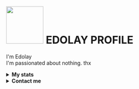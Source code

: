 # <img src="https://c.tenor.com/-169fSymeTgAAAAi/anime-girl.gif" width="100"> EDOLAY PROFILE  

I'm Edolay
<br>
I'm passionated about nothing. thx
<br>

<!-- Stats -->
<details><summary><b>My stats</b></summary><br>

![](https://komarev.com/ghpvc/?username=Edolay&color=000000)  
<img alt = "GitHub Stats" src="https://github-readme-stats.vercel.app/api?username=Edolay&show_icons=true&hide=issues&icon_color=C9D1D9&hide_border=false&title_color=C9D1D9&text_color=8B948D&bg_color=0D1117&theme=dark">
[![GitHub Streak](http://github-readme-streak-stats.herokuapp.com?user=Edolay&theme=dark)](https://git.io/streak-stats)  
</details>

<!-- Contact me -->
<details><summary><b>Contact me</b></summary><br>
  
  <a href="https://awogawog.000webhostapp.com" target="_blank"><img src="https://cdn-2.tstatic.net/pekanbaru/foto/bank/images/link-video-bantahan-kienzy-myln-soal-video-kienzy-32-detik-viral-bukan-aku.jpg" width="440"></a><br>  
  <div align="left">
       <a href="https://github.com/Edolay/" target="_blank"><img src="https://shields.io/badge/Edolay-111111.svg?&style=for-the-badge&logo=github"></a>  
       <a href="https://www.instagram.com/Edolay/" target="_blank"><img src="https://shields.io/badge/Edolay-111111.svg?&style=for-the-badge&logo=instagram"></a>  
       <a href="https://twitter.com/Edolay/" target="_blank"><img src="https://shields.io/badge/Edolay-111111.svg?&style=for-the-badge&logo=twitter"></a>  
       <a href="https://www.facebook.com/Edolay/" target="_blank"><img src="https://shields.io/badge/Edolay-111111.svg?&style=for-the-badge&logo=facebook"></a>  
  </div>


</details>
